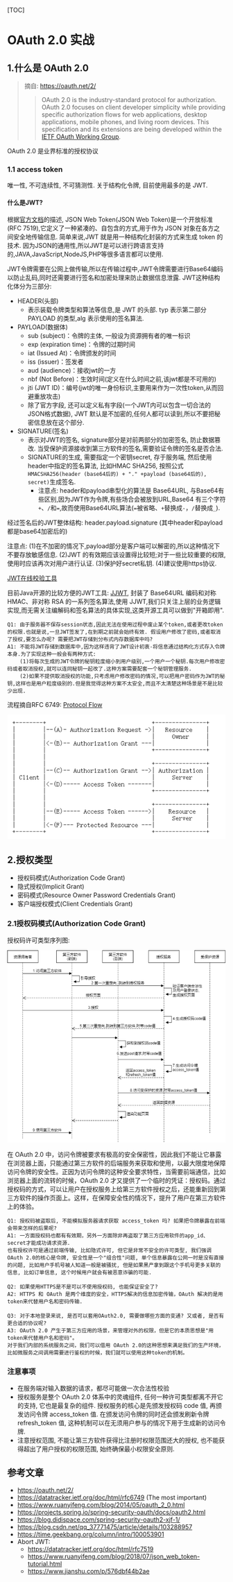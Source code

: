 [TOC]

# OAuth 2.0 实战

## 1.什么是 OAuth 2.0

> 摘自: https://oauth.net/2/
>
> > OAuth 2.0 is the industry-standard protocol for authorization. OAuth 2.0 focuses on client developer simplicity while providing specific authorization flows for web applications, desktop applications, mobile phones, and living room devices. This specification and its extensions are being developed within the [IETF OAuth Working Group](https://www.ietf.org/mailman/listinfo/oauth).

OAuth 2.0 是业界标准的授权协议

### 1.1 access token

唯一性, 不可连续性, 不可猜测性.
关于结构化令牌, 目前使用最多的是 JWT.

#### 什么是JWT?

根据[官方文档](https://datatracker.ietf.org/doc/html/rfc7519)的描述, JSON Web Token(JSON Web Token)是一个开放标准(RFC 7519),它定义了一种紧凑的、自包含的方式,用于作为 JSON 对象在各方之间安全地传输信息. 简单来说,JWT 就是用一种结构化封装的方式来生成 token 的技术.
因为JSON的通用性,所以JWT是可以进行跨语言支持的,JAVA,JavaScript,NodeJS,PHP等很多语言都可以使用.

JWT令牌需要在公网上做传输,所以在传输过程中,JWT令牌需要进行Base64编码以防止乱码,同时还需要进行签名和加密处理来防止数据信息泄露. JWT这种结构化体分为三部分:
- HEADER(头部)
  - 表示装载令牌类型和算法等信息,是 JWT 的头部. typ 表示第二部分 PAYLOAD 的类型,alg 表示使用的签名算法.
- PAYLOAD(数据体)
  - sub (subject)：令牌的主体, 一般设为资源拥有者的唯一标识
  - exp (expiration time)：令牌的过期时间
  - iat (Issued At)：令牌颁发的时间
  - iss (issuer)：签发者
  - aud (audience)：接收jwt的一方
  - nbf (Not Before)：生效时间(定义在什么时间之前,该jwt都是不可用的)
  - jti (JWT ID)：编号(jwt的唯一身份标识,主要用来作为一次性token,从而回避重放攻击)
  - 除了官方字段, 还可以定义私有字段(一个JWT内可以包含一切合法的JSON格式数据), JWT 默认是不加密的,任何人都可以读到,所以不要把秘密信息放在这个部分.
- SIGNATURE(签名)
  - 表示对JWT的签名, signature部分是对前两部分的加密签名, 防止数据篡改. 当受保护资源接收到第三方软件的签名,需要验证令牌的签名是否合法.
  - SIGNATURE的生成, 需要指定一个密钥secret, 存于服务端, 然后使用header中指定的签名算法, 比如HMAC SHA256, 按照公式`HMACSHA256(header (base64后的) + "." +payload (base64后的), secret)`生成签名.
    - 注意点: header和payload串型化的算法是 Base64URL, 与Base64有些区别,因为JWT作为令牌,有些场合会被放到URL,Base64 有三个字符`+`、`/`和`=`,故而使用Base64URL算法(`=`被省略、`+`替换成`-`，`/`替换成`_`).

经过签名后的JWT整体结构: header.payload.signature     (其中header和payload都是base64加密后的)

注意点: 
(1)在不加密的情况下,payload部分是客户端可以解密的,所以这种情况下不要存放敏感信息.
(2)JWT 的有效期应该设置得比较短;对于一些比较重要的权限,使用时应该再次对用户进行认证.
(3)保护好secret私钥.
(4)建议使用https协议.

[JWT在线校验工具](https://jwt.io/)

目前Java开源的比较方便的JWT工具: [JJWT](https://github.com/jwtk/jjwt), 封装了 Base64URL 编码和对称 HMAC、非对称 RSA 的一系列签名算法,使用 JJWT,我们只关注上层的业务逻辑实现,而无需关注编解码和签名算法的具体实现,这类开源工具可以做到"开箱即用".

```
Q1: 由于服务器不保存session状态,因此无法在使用过程中废止某个token,或者更改token的权限.也就是说,一旦JWT签发了,在到期之前就会始终有效. 假设用户修改了密码,或者取消了授权,要怎么办呢? 需要把JWT存储到分布式内存数据库中吗?
A1: 不能将JWT存储到数据库中,因为这样违背了JWT设计初衷-将信息通过结构化方式存入令牌本身.为了实现这种一般会有两种方式:
	(1)将每次生成的JWT令牌的秘钥粒度缩小到用户级别,一个用户一个秘钥.每次用户修改密码或者取消授权,就可以连同秘钥一起改了.这种方案需要配套一个秘钥管理服务.
	(2)如果不提供取消授权的功能,只考虑用户修改密码的情况,可以把用户密码作为JWT的秘钥,这样也是用户粒度级别的.但是我觉得这种方案不太安全,而且不太清楚这种场景是不是比较少出现.

```



流程摘自RFC 6749: [Protocol Flow](https://datatracker.ietf.org/doc/html/rfc6749#section-1.2)

![Protocol Flow](./img/协议流程.png)

## 2.授权类型

- 授权码模式(Authorization Code Grant)
- 隐式授权(Implicit Grant)
- 密码模式(Resource Owner Password Credentials Grant)
- 客户端授权模式(Client Credentials Grant)

### 2.1授权码模式(Authorization Code Grant)

授权码许可类型序列图:

![常见的授权码许可类型序列图](./img/常见的授权码许可类型序列图.png)

在 OAuth 2.0 中，访问令牌被要求有极高的安全保密性，因此我们不能让它暴露在浏览器上面，只能通过第三方软件的后端服务来获取和使用，以最大限度地保障访问令牌的安全性。正因为访问令牌的这种安全要求特性，当需要前端通信，比如浏览器上面的流转的时候，OAuth 2.0 才又提供了一个临时的凭证：授权码。通过授权码的方式，可以让用户在授权服务上给第三方软件授权之后，还能重新回到第三方软件的操作页面上。这样，在保障安全性的情况下，提升了用户在第三方软件上的体验。

```
Q1: 授权码被盗取后, 不能模拟服务器请求获取 access_token 吗? 如果把令牌暴露在前端会带来怎样的后果呢?
A1: 一方面授权码也都有有效期，另外一方面除非再盗取了第三方应用软件的app_id、secret才能成功请求资源.
也有授权许可是通过前端传输, 比如隐式许可, 但它是非常不安全的许可类型, 我们强调 OAuth 2.0的核心是令牌, 安全性是一个"组合性"问题, 单个信息暴露在公网一时是没有直接的问题, 比如用户手机号被人知道一般是被骚扰, 但是如果黑产拿到跟这个手机号更多关联的信息, 比如订单信息, 这个时候用户就会有被恶意诈骗的可能.

Q2: 如果使用HTTPS是不是可以不使用授权码, 也能保证安全了?
A2: HTTPS 和 OAuth 是两个维度的安全，HTTPS解决的信息加密传输，OAuth 解决的是用token来代替用户名和密码传输.

Q3: 对于本地登录来说, 是否可以套用OAuth2.0, 需要做哪些方面的变通? 又或者, 是否有更合适的协议呢?
A3: OAuth 2.0 产生于第三方应用的场景，来管理对外的权限，但是它的本质思想是"用token来代替用户名和密码"。
对于我们内部的系统服务之间，我们可以借用 OAuth 2.0的这种思想来满足我们的生产环境，比如微服务之间调用需要进行鉴权的时候，我们就可以使用这种token的机制。
```



### 注意事项

- 在服务端对输入数据的请求，都尽可能做一次合法性校验
- 授权服务是整个 OAuth 2.0 体系中的灵魂组件, 任何一种许可类型都离不开它的支持, 它也是最复杂的组件. 授权服务的核心是先颁发授权码 code 值, 再颁发访问令牌 access_token 值. 在颁发访问令牌的同时还会颁发刷新令牌 refresh_token 值, 这种机制可以在无须用户参与的情况下用于生成新的访问令牌.
- 注意授权范围, 不能让第三方软件获得比注册时权限范围还大的授权, 也不能获得超出了用户授权的权限范围, 始终确保最小权限安全原则.




## 参考文章
- https://oauth.net/2/
- https://datatracker.ietf.org/doc/html/rfc6749 (The most important)
- https://www.ruanyifeng.com/blog/2014/05/oauth_2_0.html
- https://projects.spring.io/spring-security-oauth/docs/oauth2.html
- https://blog.didispace.com/spring-security-oauth2-xjf-1/
- https://blog.csdn.net/qq_37771475/article/details/103288957
- https://time.geekbang.org/column/intro/100053901
- Abort JWT:
  - https://datatracker.ietf.org/doc/html/rfc7519
  - https://www.ruanyifeng.com/blog/2018/07/json_web_token-tutorial.html
  - https://www.jianshu.com/p/576dbf44b2ae

